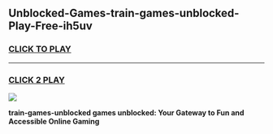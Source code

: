 
## Unblocked-Games-train-games-unblocked-Play-Free-ih5uv
<h3>
<a href="https://premium76.site?title=train-games-unblocked&ref=23A">CLICK TO PLAY</a></h3>
<hr>

<h3>
<a href="https://premium76.site?title=train-games-unblocked&ref=23A">CLICK 2 PLAY</a>
  
</h3>

<a href="https://premium76.site?title=train-games-unblocked&ref=23A"><img src="https://clearcache.store/games.png"></a>


**train-games-unblocked games unblocked: Your Gateway to Fun and Accessible Online Gaming**
